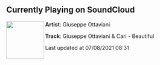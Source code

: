 ## Currently Playing on SoundCloud

[<img align="left" width="100" src="https://i1.sndcdn.com/artworks-wAhy80EcAQUH-0-t500x500.png">](https://soundcloud.com/giuseppeottaviani/giuseppe-ottaviani-cari)

**Artist**: Giuseppe Ottaviani 

**Track**: Giuseppe Ottaviani & Cari - Beautiful

Last updated at 07/08/2021 08:31
